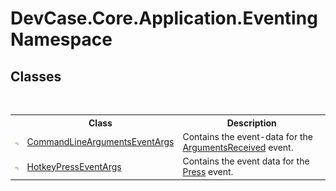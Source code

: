 # DevCase.Core.Application.Eventing Namespace
 




## Classes
&nbsp;<table><tr><th></th><th>Class</th><th>Description</th></tr><tr><td>![Public class](media/pubclass.gif "Public class")</td><td><a href="T_DevCase_Core_Application_Eventing_CommandLineArgumentsEventArgs">CommandLineArgumentsEventArgs</a></td><td>
Contains the event-data for the <a href="E_DevCase_Core_Application_CommandLineArgumentsNotifier_ArgumentsReceived">ArgumentsReceived</a> event.</td></tr><tr><td>![Public class](media/pubclass.gif "Public class")</td><td><a href="T_DevCase_Core_Application_Eventing_HotkeyPressEventArgs">HotkeyPressEventArgs</a></td><td>
Contains the event data for the <a href="E_DevCase_Core_Application_Hotkey_Press">Press</a> event.</td></tr></table>&nbsp;
